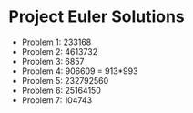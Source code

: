 # Project Euler Solutions 

* Problem 1: 233168
* Problem 2: 4613732
* Problem 3: 6857
* Problem 4: 906609 = 913*993
* Problem 5: 232792560
* Problem 6: 25164150
* Problem 7: 104743
